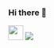 ### Hi there 👋

<img width="30px" src="https://cdn.jsdelivr.net/gh/devicons/devicon@latest/icons/java/java-plain.svg" />
<img src="https://cdn.jsdelivr.net/gh/devicons/devicon@latest/icons/linux/linux-original.svg" />
          
          
